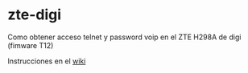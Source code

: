# zte-digi
Como obtener acceso telnet y password voip en el ZTE H298A de digi (fimware T12)

Instrucciones en el [wiki](https://github.com/olivluca/zte-digi-admin/wiki)
